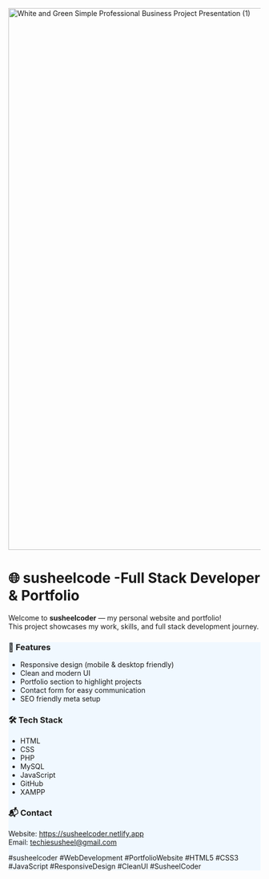 <head>
  <!-- ✅ Basic Meta Tags -->
  <meta charset="UTF-8">
  <meta name="viewport" content="width=device-width, initial-scale=1.0">
<!--   <title>Susheelcoder - Full Stack Developer & Portfolio</title> -->
  <meta name="description" content="Welcome to Susheelcoder - My personal website & portfolio showcasing my full stack development journey, projects, and skills.">
  <meta name="keywords" content="susheelcoder, Susheel Coder, Full Stack Developer, Portfolio Website, HTML, CSS, JavaScript, PHP, MySQL, Web Development, Responsive Design, Clean UI">
  <meta name="author" content="Susheelcoder">

  <!-- ✅ Open Graph (For Social Media like Facebook, LinkedIn) -->
  <meta property="og:title" content="Susheelcoder - Full Stack Developer & Portfolio">
  <meta property="og:description" content="Explore my projects, skills, and full stack development journey. Clean UI, responsive design, and modern web development.">
  <meta property="og:image" content="https://github.com/user-attachments/assets/058c385e-df26-48d5-905b-96e39b54d380">
  <meta property="og:url" content="https://susheelcoder.netlify.app/">
  <meta property="og:type" content="website">

  <!-- ✅ Twitter Card (For Twitter/X Sharing) -->
  <meta name="twitter:card" content="summary_large_image">
  <meta name="twitter:title" content="Susheelcoder - Full Stack Developer & Portfolio">
  <meta name="twitter:description" content="Welcome to my personal website & portfolio. Showcasing projects, skills, and full stack development journey.">
  <meta name="twitter:image" content="https://github.com/user-attachments/assets/058c385e-df26-48d5-905b-96e39b54d380">

  <!-- ✅ Favicon -->
  <link rel="icon" type="image/png" href="favicon.png">
</head>



<a href="https://susheelcoder.netlify.app/"> <img width="1920" height="1080" alt="White and Green Simple  Professional Business Project Presentation (1)" src="https://github.com/user-attachments/assets/058c385e-df26-48d5-905b-96e39b54d380" /> </a>


<H1>🌐 susheelcode -Full Stack Developer & Portfolio</H1>

<p>Welcome to <strong>susheelcoder</strong> — my personal website and portfolio!<br>
This project showcases my work, skills, and full stack development journey.</p>


<div  style="background-color: aliceblue;"></>
<h3>🚀 Features</h3>
<ul>
  <li>Responsive design (mobile & desktop friendly)</li>
  <li>Clean and modern UI</li>
  <li>Portfolio section to highlight projects</li>
  <li>Contact form for easy communication</li>
  <li>SEO friendly meta setup</li>
</ul>


<h3>🛠️ Tech Stack</h3>
<ul>
  <li>HTML</li>
  <li>CSS</li>
  <li>PHP</li>
  <li>MySQL</li>
  <li>JavaScript</li>
  <li>GitHub</li>
  <li>XAMPP</li>
</ul>

<h3>📬 Contact</h3>
<p>
  Website: <a href="https://susheelcoder.netlify.app" target="_blank">https://susheelcoder.netlify.app</a><br>
  Email: <a href="mailto:techiesusheel@gmail.com">techiesusheel@gmail.com</a>
</p>

<p>
  #susheelcoder #WebDevelopment #PortfolioWebsite #HTML5 #CSS3 #JavaScript #ResponsiveDesign #CleanUI #SusheelCoder
</p>

</div>
